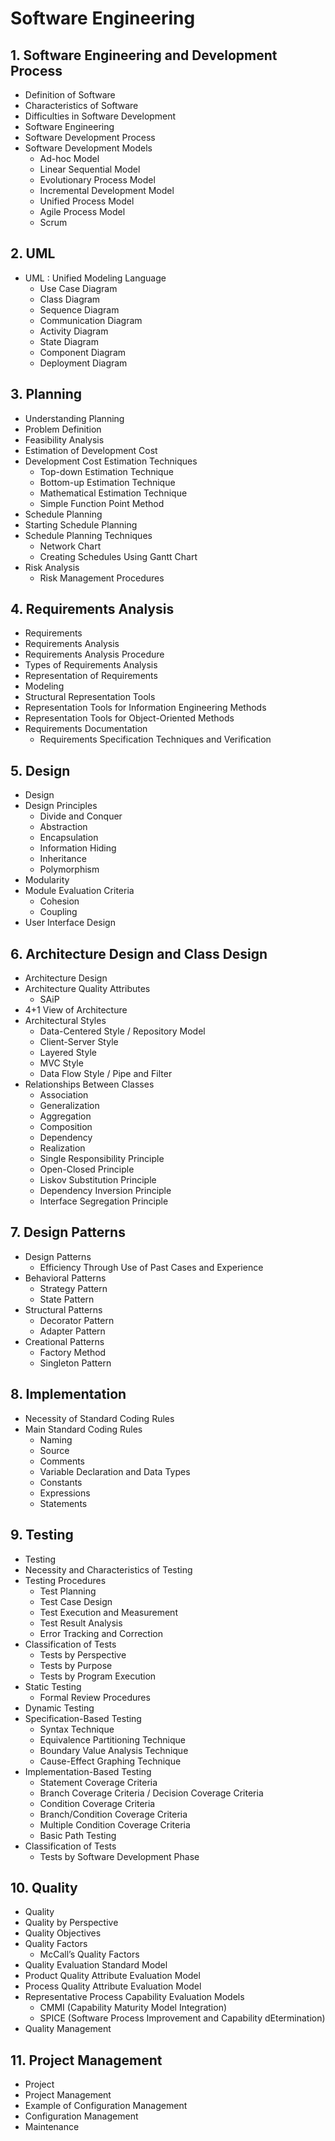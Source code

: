 # Software Engineering

## 1. Software Engineering and Development Process
- Definition of Software
- Characteristics of Software
- Difficulties in Software Development
- Software Engineering
- Software Development Process
- Software Development Models
    - Ad-hoc Model
    - Linear Sequential Model
    - Evolutionary Process Model
    - Incremental Development Model
    - Unified Process Model
    - Agile Process Model
    - Scrum

## 2. UML
- UML : Unified Modeling Language
    - Use Case Diagram
    - Class Diagram
    - Sequence Diagram
    - Communication Diagram
    - Activity Diagram
    - State Diagram
    - Component Diagram
    - Deployment Diagram

## 3. Planning
- Understanding Planning
- Problem Definition
- Feasibility Analysis
- Estimation of Development Cost
- Development Cost Estimation Techniques
    - Top-down Estimation Technique
    - Bottom-up Estimation Technique
    - Mathematical Estimation Technique
    - Simple Function Point Method
- Schedule Planning
- Starting Schedule Planning
- Schedule Planning Techniques
    - Network Chart
    - Creating Schedules Using Gantt Chart
- Risk Analysis
    - Risk Management Procedures

## 4. Requirements Analysis
- Requirements
- Requirements Analysis
- Requirements Analysis Procedure
- Types of Requirements Analysis
- Representation of Requirements
- Modeling
- Structural Representation Tools
- Representation Tools for Information Engineering Methods
- Representation Tools for Object-Oriented Methods
- Requirements Documentation
    - Requirements Specification Techniques and Verification

## 5. Design
- Design
- Design Principles
    - Divide and Conquer
    - Abstraction
    - Encapsulation
    - Information Hiding
    - Inheritance
    - Polymorphism
- Modularity
- Module Evaluation Criteria
    - Cohesion
    - Coupling
- User Interface Design

## 6. Architecture Design and Class Design
- Architecture Design
- Architecture Quality Attributes
    - SAiP
- 4+1 View of Architecture
- Architectural Styles
    - Data-Centered Style / Repository Model
    - Client-Server Style
    - Layered Style
    - MVC Style
    - Data Flow Style / Pipe and Filter
- Relationships Between Classes
    - Association
    - Generalization
    - Aggregation
    - Composition
    - Dependency
    - Realization
    - Single Responsibility Principle
    - Open-Closed Principle
    - Liskov Substitution Principle
    - Dependency Inversion Principle
    - Interface Segregation Principle

## 7. Design Patterns
- Design Patterns
    - Efficiency Through Use of Past Cases and Experience
- Behavioral Patterns
    - Strategy Pattern
    - State Pattern
- Structural Patterns
    - Decorator Pattern
    - Adapter Pattern
- Creational Patterns
    - Factory Method
    - Singleton Pattern

## 8. Implementation
- Necessity of Standard Coding Rules
- Main Standard Coding Rules
    - Naming
    - Source
    - Comments
    - Variable Declaration and Data Types
    - Constants
    - Expressions
    - Statements

## 9. Testing
- Testing
- Necessity and Characteristics of Testing
- Testing Procedures
    - Test Planning
    - Test Case Design
    - Test Execution and Measurement
    - Test Result Analysis
    - Error Tracking and Correction
- Classification of Tests
    - Tests by Perspective
    - Tests by Purpose
    - Tests by Program Execution
- Static Testing
    - Formal Review Procedures
- Dynamic Testing
- Specification-Based Testing
    - Syntax Technique
    - Equivalence Partitioning Technique
    - Boundary Value Analysis Technique
    - Cause-Effect Graphing Technique
- Implementation-Based Testing
    - Statement Coverage Criteria
    - Branch Coverage Criteria / Decision Coverage Criteria
    - Condition Coverage Criteria
    - Branch/Condition Coverage Criteria
    - Multiple Condition Coverage Criteria
    - Basic Path Testing
- Classification of Tests
    - Tests by Software Development Phase

## 10. Quality
- Quality
- Quality by Perspective
- Quality Objectives
- Quality Factors
    - McCall’s Quality Factors
- Quality Evaluation Standard Model
- Product Quality Attribute Evaluation Model
- Process Quality Attribute Evaluation Model
- Representative Process Capability Evaluation Models
    - CMMI (Capability Maturity Model Integration)
    - SPICE (Software Process Improvement and Capability dEtermination)
- Quality Management

## 11. Project Management
- Project
- Project Management
- Example of Configuration Management
- Configuration Management
- Maintenance

